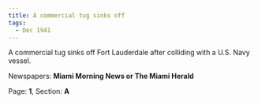 ```yaml
---  
title: A commercial tug sinks off  
tags:  
  - Dec 1941  
---  
```

  
A commercial tug sinks off Fort Lauderdale after colliding with a U.S. Navy vessel.  
  
Newspapers: **Miami Morning News or The Miami Herald**  
  
Page: **1**, Section: **A** 
